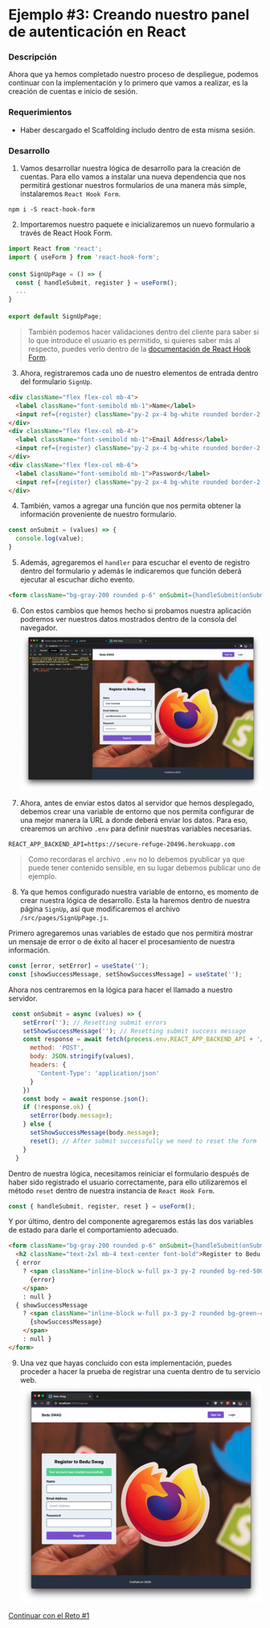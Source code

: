 # Ejemplo #3: Creando nuestro panel de autenticación en React
### Descripción
Ahora que ya hemos completado nuestro proceso de despliegue, podemos continuar con la implementación y lo primero que vamos a realizar, es la creación de cuentas e inicio de sesión.

### Requerimientos
- Haber descargado el Scaffolding íncludo dentro de esta misma sesión.

### Desarrollo
1. Vamos desarrollar nuestra lógica de desarrollo para la creación de cuentas. Para ello vamos a instalar una nueva dependencia que nos permitirá gestionar nuestros formularios de una manera más simple, instalaremos `React Hook Form`.
```
npm i -S react-hook-form
```

2. Importaremos nuestro paquete e inicializaremos un nuevo formulario a través de React Hook Form.
```js
import React from 'react';
import { useForm } from 'react-hook-form';

const SignUpPage = () => {
  const { handleSubmit, register } = useForm();
  ...
}

export default SignUpPage;
```

> También podemos hacer validaciones dentro del cliente para saber si lo que introduce el usuario es permitido, si quieres saber más al respecto, puedes verlo dentro de la [documentación de React Hook Form](https://react-hook-form.com/).

3. Ahora, registraremos cada uno de nuestro elementos de entrada dentro del formulario `SignUp`.

```html
<div className="flex flex-col mb-4">
  <label className="font-semibold mb-1">Name</label>
  <input ref={register} className="py-2 px-4 bg-white rounded border-2 border-gray-600" type="text" name="name" placeholder="" />
</div>
<div className="flex flex-col mb-4">
  <label className="font-semibold mb-1">Email Address</label>
  <input ref={register} className="py-2 px-4 bg-white rounded border-2 border-gray-600" type="text" name="email" placeholder="Email Address" />
</div>
<div className="flex flex-col mb-6">
  <label className="font-semibold mb-1">Password</label>
  <input ref={register} className="py-2 px-4 bg-white rounded border-2 border-gray-600" type="password" name="password" placeholder="" />
</div>
```

4. También, vamos a agregar una función que nos permita obtener la información proveniente de nuestro formulario.
```js
const onSubmit = (values) => {
  console.log(value);
}
```

5. Además, agregaremos el `handler` para escuchar el evento de registro dentro del formulario y además le indicaremos que función deberá ejecutar al escuchar dicho evento.
```html
<form className="bg-gray-200 rounded p-6" onSubmit={handleSubmit(onSubmit)}>
```

6. Con estos cambios que hemos hecho si probamos nuestra aplicación podremos ver nuestros datos mostrados dentro de la consola del navegador.
![Example Form](./docs/example-form.png)

7. Ahora, antes de enviar estos datos al servidor que hemos desplegado, debemos crear una variable de entorno que nos permita configurar de una mejor manera la URL a donde deberá enviar los datos. Para eso, crearemos un archivo `.env` para definir nuestras variables necesarias.

```
REACT_APP_BACKEND_API=https://secure-refuge-20496.herokuapp.com
```

> Como recordaras el archivo `.env` no lo debemos pyublicar ya que puede tener contenido sensible, en su lugar debemos publicar uno de ejemplo.

8. Ya que hemos configurado nuestra variable de entorno, es momento de crear nuestra lógica de desarrollo. Esta la haremos dentro de nuestra página `SignUp`, así que modificaremos el archivo `/src/pages/SignUpPage.js`.

Primero agregaremos unas variables de estado que nos permitirá mostrar un mensaje de error o de éxito al hacer el procesamiento de nuestra información.
```js
const [error, setError] = useState('');
const [showSuccessMessage, setShowSuccessMessage] = useState('');
```

Ahora nos centraremos en la lógica para hacer el llamado a nuestro servidor.
```js
 const onSubmit = async (values) => {
    setError(''); // Resetting submit errors
    setShowSuccessMessage(''); // Resetting submit success message
    const response = await fetch(process.env.REACT_APP_BACKEND_API + '/api/auth/signup', {
      method: 'POST',
      body: JSON.stringify(values),
      headers: {
        'Content-Type': 'application/json'
      }
    })
    const body = await response.json();
    if (!response.ok) {
      setError(body.message);
    } else {
      setShowSuccessMessage(body.message);
      reset(); // After submit successfully we need to reset the form
    }
  }
```

Dentro de nuestra lógica, necesitamos reiniciar el formulario después de haber sido registrado el usuario correctamente, para ello utilizaremos el método `reset` dentro de nuestra instancia de `React Hook Form`.
```js
const { handleSubmit, register, reset } = useForm();
```

Y por último, dentro del componente agregaremos estás las dos variables de estado para darle el comportamiento adecuado.
```html
<form className="bg-gray-200 rounded p-6" onSubmit={handleSubmit(onSubmit)}>
  <h2 className="text-2xl mb-4 text-center font-bold">Register to Bedu Swag</h2>
  { error
    ? <span className="inline-block w-full px-3 py-2 rounded bg-red-500 text-white mb-4">
      {error}
    </span>
    : null }
  { showSuccessMessage
    ? <span className="inline-block w-full px-3 py-2 rounded bg-green-400 text-white mb-4">
      {showSuccessMessage}
    </span>
    : null }
</form>
```

9. Una vez que hayas concluido con esta implementación, puedes proceder a hacer la prueba de registrar una cuenta dentro de tu servicio web.
![Register Successful](./docs/register-successfully.png)

[Continuar con el Reto #1](../Reto-1/README.md)
